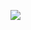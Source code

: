 ![](https://media.discordapp.net/attachments/1204182896072466493/1357815969443221575/ca043134185101e2028fbfaa6ccb9360.jpg?ex=67f1942a&is=67f042aa&hm=fc5b9fc24ac5eae28b5438b79c2100611ae8382a98162f6e55ff455833a30fbc&=&format=webp&width=710&height=710)
